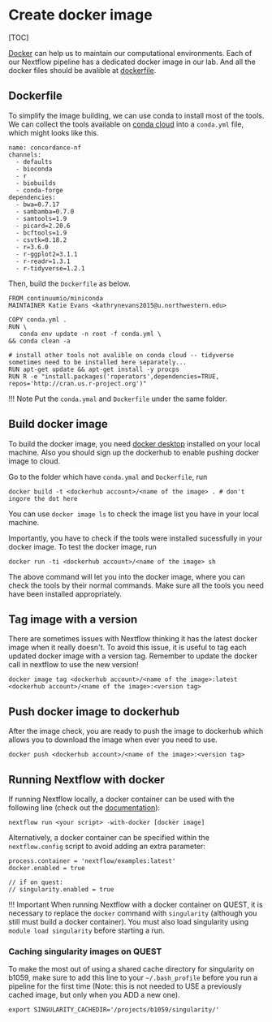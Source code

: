 # Create docker image

[TOC]


[Docker](https://www.docker.com) can help us to maintain our computational environments. Each of our Nextflow pipeline has a dedicated docker image in our lab. And all the docker files should be avalible at [dockerfile](https://github.com/AndersenLab/dockerfile).

## Dockerfile

To simplify the image building, we can use conda to install most of the tools. We can collect the tools available on [conda cloud](https://anaconda.org) into a `conda.yml` file, which might looks like this.

```
name: concordance-nf
channels:
  - defaults
  - bioconda
  - r
  - biobuilds
  - conda-forge
dependencies:
  - bwa=0.7.17
  - sambamba=0.7.0
  - samtools=1.9
  - picard=2.20.6
  - bcftools=1.9
  - csvtk=0.18.2
  - r=3.6.0
  - r-ggplot2=3.1.1
  - r-readr=1.3.1
  - r-tidyverse=1.2.1
```

Then, build the `Dockerfile` as below.

```
FROM continuumio/miniconda
MAINTAINER Katie Evans <kathrynevans2015@u.northwestern.edu>

COPY conda.yml .
RUN \
   conda env update -n root -f conda.yml \
&& conda clean -a

# install other tools not avalible on conda cloud -- tidyverse sometimes need to be installed here separately...
RUN apt-get update && apt-get install -y procps
RUN R -e "install.packages('roperators',dependencies=TRUE, repos='http://cran.us.r-project.org')"
```

!!! Note
    Put the `conda.ymal` and `Dockerfile` under the same folder.

## Build docker image

To build the docker image, you need [docker desktop](https://www.docker.com/products/docker-desktop) installed on your local machine. Also you should sign up the dockerhub to enable pushing docker image to cloud.

Go to the folder which have `conda.ymal` and `Dockerfile`, run

```
docker build -t <dockerhub account>/<name of the image> . # don't ingore the dot here
```

You can use `docker image ls` to check the image list you have in your local machine.

Importantly, you have to check if the tools were installed sucessfully in your docker image. To test the docker image, run 

```
docker run -ti <dockerhub account>/<name of the image> sh
```

The above command will let you into the docker image, where you can check the tools by their normal commands. Make sure all the tools you need have been installed appropriately. 

## Tag image with a version

There are sometimes issues with Nextflow thinking it has the latest docker image when it really doesn't. To avoid this issue, it is useful to tag each updated docker image with a version tag. Remember to update the docker call in nextflow to use the new version!

```
docker image tag <dockerhub account>/<name of the image>:latest <dockerhub account>/<name of the image>:<version tag>
```

## Push docker image to dockerhub

After the image check, you are ready to push the image to dockerhub which allows you to download the image when ever you need to use.

```
docker push <dockerhub account>/<name of the image>:<version tag>
```

## Running Nextflow with docker

If running Nextflow locally, a docker container can be used with the following line (check out the [documentation](https://www.nextflow.io/docs/latest/docker.html)):

```
nextflow run <your script> -with-docker [docker image]
```

Alternatively, a docker container can be specified within the `nextflow.config` script to avoid adding an extra parameter:

```
process.container = 'nextflow/examples:latest'
docker.enabled = true

// if on quest:
// singularity.enabled = true
```

!!! Important
    When running Nextflow with a docker container on QUEST, it is necessary to replace the `docker` command with `singularity` (although you still must build a docker container). You must also load singularity using `module load singularity` before starting a run.

### Caching singularity images on QUEST

To make the most out of using a shared cache directory for singularity on b1059, make sure to add this line to your `~/.bash_profile` before you run a pipeline for the first time (Note: this is not needed to USE a previously cached image, but only when you ADD a new one).

```
export SINGULARITY_CACHEDIR='/projects/b1059/singularity/'
```

